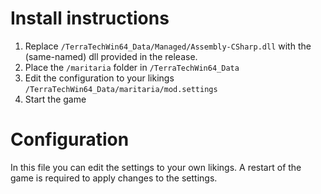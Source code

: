 # Install instructions

1. Replace `/TerraTechWin64_Data/Managed/Assembly-CSharp.dll` with the (same-named) dll provided in the release.
2. Place the `/maritaria` folder in `/TerraTechWin64_Data`
3. Edit the configuration to your likings `/TerraTechWin64_Data/maritaria/mod.settings`
4. Start the game

# Configuration

In this file you can edit the settings to your own likings.
A restart of the game is required to apply changes to the settings.